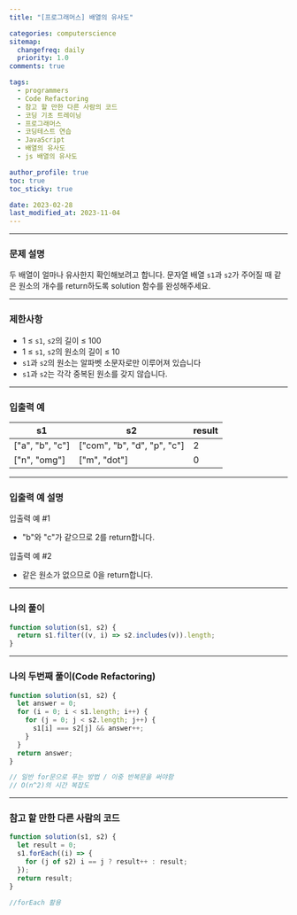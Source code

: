 ```yaml
---
title: "[프로그래머스] 배열의 유사도"

categories: computerscience
sitemap:
  changefreq: daily
  priority: 1.0
comments: true

tags:
  - programmers
  - Code Refactoring
  - 참고 할 만한 다른 사람의 코드
  - 코딩 기초 트레이닝
  - 프로그래머스
  - 코딩테스트 연습
  - JavaScript
  - 배열의 유사도
  - js 배열의 유사도

author_profile: true
toc: true
toc_sticky: true

date: 2023-02-28
last_modified_at: 2023-11-04
---
```


---

### 문제 설명

두 배열이 얼마나 유사한지 확인해보려고 합니다. 문자열 배열 `s1`과 `s2`가 주어질 때 같은 원소의 개수를 return하도록 solution 함수를 완성해주세요.

---

### 제한사항

- 1 ≤ `s1`, `s2`의 길이 ≤ 100
- 1 ≤ `s1`, `s2`의 원소의 길이 ≤ 10
- `s1`과 `s2`의 원소는 알파벳 소문자로만 이루어져 있습니다
- `s1`과 `s2`는 각각 중복된 원소를 갖지 않습니다.

---

### 입출력 예

| s1              | s2                          | result |
| --------------- | --------------------------- | ------ |
| ["a", "b", "c"] | ["com", "b", "d", "p", "c"] | 2      |
| ["n", "omg"]    | ["m", "dot"]                | 0      |

---

### 입출력 예 설명

입출력 예 #1

- "b"와 "c"가 같으므로 2를 return합니다.

입출력 예 #2

- 같은 원소가 없으므로 0을 return합니다.

---

### 나의 풀이

```jsx
function solution(s1, s2) {
  return s1.filter((v, i) => s2.includes(v)).length;
}
```

---

### 나의 두번째 풀이(Code Refactoring)

```jsx
function solution(s1, s2) {
  let answer = 0;
  for (i = 0; i < s1.length; i++) {
    for (j = 0; j < s2.length; j++) {
      s1[i] === s2[j] && answer++;
    }
  }
  return answer;
}

// 일반 for문으로 푸는 방법 / 이중 반복문을 써야함
// O(n^2)의 시간 복잡도
```

---

### 참고 할 만한 다른 사람의 코드

```jsx
function solution(s1, s2) {
  let result = 0;
  s1.forEach((i) => {
    for (j of s2) i == j ? result++ : result;
  });
  return result;
}

//forEach 활용
```

